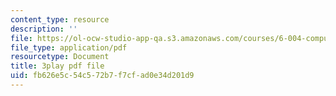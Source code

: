 ```yaml
---
content_type: resource
description: ''
file: https://ol-ocw-studio-app-qa.s3.amazonaws.com/courses/6-004-computation-structures-spring-2017/fb626e5c54c572b7f7cfad0e34d201d9_j35fYO_ASeY.pdf
file_type: application/pdf
resourcetype: Document
title: 3play pdf file
uid: fb626e5c-54c5-72b7-f7cf-ad0e34d201d9
---
```

